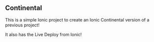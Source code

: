  ## Continental

 This is a simple Ionic project to create an Ionic Continental version of a previous project!

 It also has the Live Deploy from Ionic!